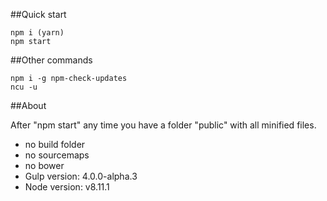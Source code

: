 ##Quick start

    npm i (yarn)
    npm start
    
##Other commands

    npm i -g npm-check-updates
    ncu -u
    
##About

After "npm start" any time you have a folder "public" with all minified files.
* no build folder
* no sourcemaps
* no bower
* Gulp version: 4.0.0-alpha.3
* Node version: v8.11.1


